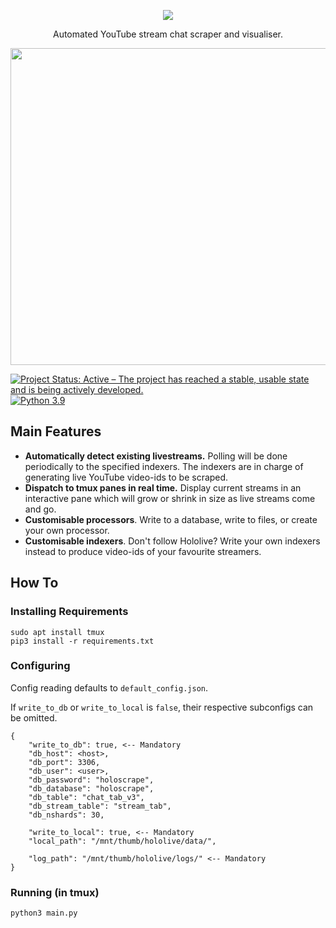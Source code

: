 <p align="center"><img src="https://user-images.githubusercontent.com/63136392/201978731-094594a5-13c5-4407-8a0f-6c0dc50bed99.png"/></p>

<p align="center">Automated YouTube stream chat scraper and visualiser.</p>

<p align="center"><kbd><img src="https://user-images.githubusercontent.com/63136392/201944147-5576e35c-a241-471c-b0bd-1110b08a3cca.png" width="828" height="507"/></kbd></p>

[![Project Status: Active – The project has reached a stable, usable state and is being actively developed.](https://www.repostatus.org/badges/latest/active.svg)](https://www.repostatus.org/#active)
[![Python 3.9](https://img.shields.io/badge/python-3.9-blue.svg)](https://www.python.org/downloads/release/python-390/) 


## Main Features
* <b>Automatically detect existing livestreams.</b> Polling will be done periodically to the specified indexers. The indexers are in charge of generating live YouTube video-ids to be scraped.
* <b>Dispatch to tmux panes in real time.</b> Display current streams in an interactive pane which will grow or shrink in size as live streams come and go.
* <b>Customisable processors</b>. Write to a database, write to files, or create your own processor.
* <b>Customisable indexers</b>. Don't follow Hololive? Write your own indexers instead to produce video-ids of your favourite streamers.

## How To
### Installing Requirements
```
sudo apt install tmux
pip3 install -r requirements.txt
```
### Configuring
Config reading defaults to `default_config.json`.

If `write_to_db` or `write_to_local` is `false`, their respective subconfigs can be omitted.

```
{
    "write_to_db": true, <-- Mandatory
    "db_host": <host>,
    "db_port": 3306,
    "db_user": <user>,
    "db_password": "holoscrape",
    "db_database": "holoscrape",
    "db_table": "chat_tab_v3",
    "db_stream_table": "stream_tab",
    "db_nshards": 30,

    "write_to_local": true, <-- Mandatory
    "local_path": "/mnt/thumb/hololive/data/",
    
    "log_path": "/mnt/thumb/hololive/logs/" <-- Mandatory
}
```
### Running (in tmux)
```
python3 main.py
```
